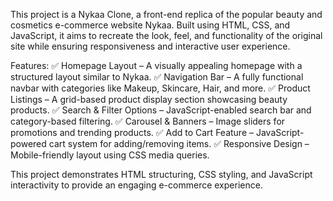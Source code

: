 This project is a Nykaa Clone, a front-end replica of the popular beauty and cosmetics e-commerce website Nykaa. Built using HTML, CSS, and JavaScript, it aims to recreate the look, feel, and functionality of the original site while ensuring responsiveness and interactive user experience.

Features:
✅ Homepage Layout – A visually appealing homepage with a structured layout similar to Nykaa.
✅ Navigation Bar – A fully functional navbar with categories like Makeup, Skincare, Hair, and more.
✅ Product Listings – A grid-based product display section showcasing beauty products.
✅ Search & Filter Options – JavaScript-enabled search bar and category-based filtering.
✅ Carousel & Banners – Image sliders for promotions and trending products.
✅ Add to Cart Feature – JavaScript-powered cart system for adding/removing items.
✅ Responsive Design – Mobile-friendly layout using CSS media queries.

This project demonstrates HTML structuring, CSS styling, and JavaScript interactivity to provide an engaging e-commerce experience.
